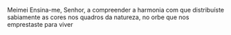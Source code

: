 Meimei
Ensina-me, Senhor, a compreender a harmonia com que distribuíste sabiamente as cores nos quadros da natureza, no orbe que nos emprestaste para viver
